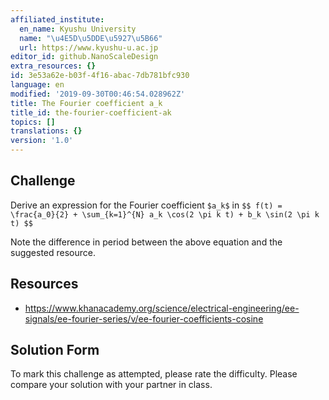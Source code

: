 ```yaml
---
affiliated_institute:
  en_name: Kyushu University
  name: "\u4E5D\u5DDE\u5927\u5B66"
  url: https://www.kyushu-u.ac.jp
editor_id: github.NanoScaleDesign
extra_resources: {}
id: 3e53a62e-b03f-4f16-abac-7db781bfc930
language: en
modified: '2019-09-30T00:46:54.028962Z'
title: The Fourier coefficient a_k
title_id: the-fourier-coefficient-ak
topics: []
translations: {}
version: '1.0'
---
```


## Challenge
Derive an expression for the Fourier coefficient `$a_k$` in
`$$ f(t) = \frac{a_0}{2} + \sum_{k=1}^{N} a_k \cos(2 \pi k t) + b_k \sin(2 \pi k t) $$`

Note the difference in period between the above equation and the suggested resource.


## Resources
- https://www.khanacademy.org/science/electrical-engineering/ee-signals/ee-fourier-series/v/ee-fourier-coefficients-cosine


## Solution Form
To mark this challenge as attempted, please rate the difficulty.
Please compare your solution with your partner in class.




